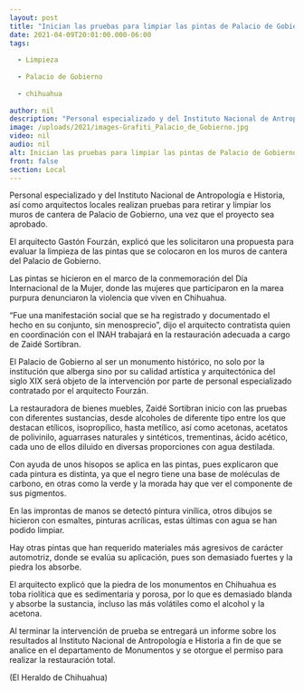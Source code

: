 ```yaml
---
layout: post
title: "Inician las pruebas para limpiar las pintas de Palacio de Gobierno"
date: 2021-04-09T20:01:00.000-06:00
tags:
  
  - Limpieza
  
  - Palacio de Gobierno
  
  - chihuahua
  
author: nil
description: "Personal especializado y del Instituto Nacional de Antropología e Historia, así como arquitectos locales esperan que el proyecto sea aprobado"
image: /uploads/2021/images-Grafiti_Palacio_de_Gobierno.jpg
video: nil
audio: nil
alt: Inician las pruebas para limpiar las pintas de Palacio de Gobierno
front: false
section: Local
---
```


Personal especializado y del Instituto Nacional de Antropología e Historia, así como arquitectos locales realizan pruebas para retirar y limpiar los muros de cantera de Palacio de Gobierno, una vez que el proyecto sea aprobado.

El arquitecto Gastón Fourzán, explicó que les solicitaron una propuesta para evaluar la limpieza de las pintas que se colocaron en los muros de cantera del Palacio de Gobierno.

Las pintas se hicieron en el marco de la conmemoración del Día Internacional de la Mujer, donde las mujeres que participaron en la marea purpura denunciaron la violencia que viven en Chihuahua.

“Fue una manifestación social que se ha registrado y documentado el hecho en su conjunto, sin menosprecio”, dijo el arquitecto contratista quien en coordinación con el INAH trabajará en la restauración adecuada a cargo de Zaidé Sortibran.

El Palacio de Gobierno al ser un monumento histórico, no solo por la institución que alberga sino por su calidad artística y arquitectónica del siglo XIX será objeto de la intervención por parte de personal especializado contratado por el arquitecto Fourzán.

La restauradora de bienes muebles, Zaidé Sortibran inicio con las pruebas con diferentes sustancias, desde alcoholes de diferente tipo entre los que destacan etílicos, isopropílico, hasta metílico, así como acetonas, acetatos de polivinilo, aguarrases naturales y sintéticos, trementinas, ácido acético, cada uno de ellos diluido en diversas proporciones con agua destilada.

Con ayuda de unos hisopos se aplica en las pintas, pues explicaron que cada pintura es distinta, ya que el negro tiene una base de moléculas de carbono, en otras como la verde y la morada hay que ver el componente de sus pigmentos.

En las improntas de manos se detectó pintura vinílica, otros dibujos se hicieron con esmaltes, pinturas acrílicas, estas últimas con agua se han podido limpiar.

Hay otras pintas que han requerido materiales más agresivos de carácter automotriz, donde se evalúa su aplicación, pues son demasiado fuertes y la piedra los absorbe.

El arquitecto explicó que la piedra de los monumentos en Chihuahua es toba riolítica que es sedimentaria y porosa, por lo que es demasiado blanda y absorbe la sustancia, incluso las más volátiles como el alcohol y la acetona.

Al terminar la intervención de prueba se entregará un informe sobre los resultados al Instituto Nacional de Antropología e Historia a fin de que se analice en el departamento de Monumentos y se otorgue el permiso para realizar la restauración total.

(El Heraldo de Chihuahua)